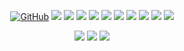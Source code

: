 <p align='center'>
<a href="https://github.com/wpwbb510582246/rpc-framework/blob/main/LICENSE"><img alt="GitHub" src="https://img.shields.io/github/license/wpwbb510582246/rpc-framework?label=License"></a>
<img src="https://img.shields.io/badge/build-passing-brightgreen.svg">
<img src="https://img.shields.io/badge/platform-%20iOS | Android | Mac | Web%20-ff69b4.svg">
<img src="https://img.shields.io/badge/language-Java-orange.svg">
<img src="https://img.shields.io/badge/made%20with-=1-blue.svg">
<a href="https://github.com/wpwbb510582246/rpc-framework/pulls"><img src="https://img.shields.io/badge/PR-Welcome-brightgreen.svg"></a>
<img src="https://img.shields.io/github/stars/wpwbb510582246/rpc-framework?style=social">
<img src="https://img.shields.io/github/forks/wpwbb510582246/rpc-framework?style=social">
<a href="https://github.com/wpwbb510582246/rpc-framework"><img src="https://visitor-badge.laobi.icu/badge?page_id=wpwbb510582246.ComputerCookbook-SchoolRecruitment"></a>
<a href="https://github.com/wpwbb510582246/rpc-framework/releases"><img src="https://img.shields.io/github/v/release/wpwbb510582246/rpc-framework"></a>
<a href="https://github.com/wpwbb510582246/rpc-framework"><img src="https://img.shields.io/github/repo-size/wpwbb510582246/rpc-framework"></a>
</p>

<p align='center'>
<a href="https://www.grayson.top"><img src="https://img.shields.io/badge/Blog-Grayson-80d4f9.svg?style=flat"></a>
<a href="https://unsplash.com/@graysonwp"><img src="https://img.shields.io/badge/Unsplash-Grayson-success.svg"></a>
 <a href="https://www.zhihu.com/people/wei-peng-36-39"><img src="https://img.shields.io/badge/%E7%9F%A5%E4%B9%8E-@Grayson-fd6f32.svg?style=flat&colorA=0083ea"></a>
</p>


